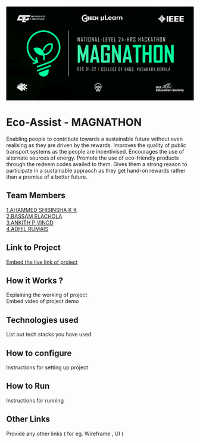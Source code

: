 ![image](./assets/banner.png)


# Eco-Assist - MAGNATHON
Enabling people to contribute towards a sustainable future without even realising as they are driven by the rewards.  Improves the quality of public transport systems as the people are incentivised. Encourages the use of alternate sources of energy. Promote the use of eco-friendly products through the redeem codes availed to them.  Gives them a strong reason to participate in a sustainable appraoch as they get hand-on rewards rather than a promise of a better future.

## Team Members
[1.AHAMMED SHIBINSHA K K](enter_github_profile_url)   
[2.BASSAM ELACHOLA](enter_github_profile_url)   
[3.ANKITH P VINOD](enter_github_profile_url)   
[4.ADHIL RUMAIS](enter_github_profile_url)   

## Link to Project
[Embed the live link of project](https://github.com/ANKITHPVINOD/Eco-Assist.git)

## How it Works ?
Explaining the working of project  
Embed video of project demo

## Technologies used
List out tech stacks you have used

## How to configure
Instructions for setting up project

## How to Run
Instructions for running

## Other Links
Provide any other links ( for eg. Wireframe , UI )